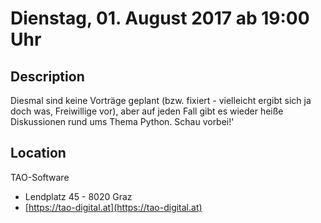# Dienstag, 01. August 2017 ab 19:00 Uhr

## Description

Diesmal sind keine Vorträge geplant (bzw. fixiert - vielleicht ergibt sich ja doch was, Freiwillige vor), aber auf jeden Fall gibt es wieder heiße Diskussionen rund ums Thema Python. Schau vorbei!'

## Location

TAO-Software

- Lendplatz 45 - 8020 Graz
- [https://tao-digital.at](https://tao-digital.at)

